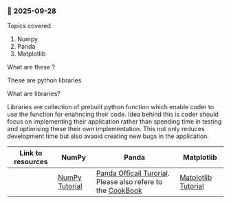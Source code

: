 ### 📅 **2025-09-28**

Topics covered 
1. Numpy
2. Panda
3. Matplotlib

What are these ?

These are python libraries

What are libraries? 

Libraries are collection of prebuilt python function which enable coder to use the function for enahncing their code. Idea behind this is coder should focus on implementing their application rather than spending time in testing and optimising these their own implementation. This not only reduces development time but also avaoid creating new bugs in the application. 

|Link to resources|NumPy|Panda|Matplotlib|
|---|---|----|---|
||[NumPy Tutorial](https://numpy.org/learn/)| [Panda Officail Turorial](https://pandas.pydata.org/docs/user_guide/10min.html). Please also refere to the [CookBook](https://pandas.pydata.org/docs/user_guide/cookbook.html#cookbook)|[Matplotlib Tutorial](https://matplotlib.org/stable/Matplotlib.pdf)|


